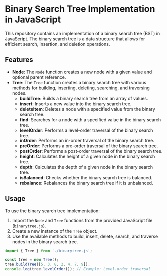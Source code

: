 # Binary Search Tree Implementation in JavaScript

This repository contains an implementation of a binary search tree (BST) in JavaScript. The binary search tree is a data structure that allows for efficient search, insertion, and deletion operations.

## Features

- **Node**: The `Node` function creates a new node with a given value and optional parent reference.
- **Tree**: The `Tree` function creates a binary search tree with various methods for building, inserting, deleting, searching, and traversing nodes.
  - **buildTree**: Builds a binary search tree from an array of values.
  - **insert**: Inserts a new value into the binary search tree.
  - **deleteItem**: Deletes a node with a specified value from the binary search tree.
  - **find**: Searches for a node with a specified value in the binary search tree.
  - **levelOrder**: Performs a level-order traversal of the binary search tree.
  - **inOrder**: Performs an in-order traversal of the binary search tree.
  - **preOrder**: Performs a pre-order traversal of the binary search tree.
  - **postOrder**: Performs a post-order traversal of the binary search tree.
  - **height**: Calculates the height of a given node in the binary search tree.
  - **depth**: Calculates the depth of a given node in the binary search tree.
  - **isBalanced**: Checks whether the binary search tree is balanced.
  - **rebalance**: Rebalances the binary search tree if it is unbalanced.

## Usage

To use the binary search tree implementation:

1. Import the `Node` and `Tree` functions from the provided JavaScript file (`binarytree.js`).
2. Create a new instance of the `Tree` object.
3. Use the available methods to build, insert, delete, search, and traverse nodes in the binary search tree.

```javascript
import { Tree } from './binarytree.js';

const tree = new Tree();
tree.buildTree([5, 3, 8, 2, 4, 7, 9]);
console.log(tree.levelOrder()); // Example: Level-order traversal
